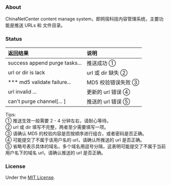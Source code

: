 ### About

ChinaNetCenter content manage system，即网宿科技内容管理系统，主要功能是推送 URLs 和 文件目录。

### Status

| 返回结果 | 说明 |
| :---------------- | :---------- |
| success append purge tasks... | 推送成功 ① |
| url or dir is lack | url 或 dir 缺失 ② |
| *** md5 validate failure... | MD5 校验错误失败 ③ |
| url invalid ... | 更新的 url 错误 ④ |
| can't purge channel[... ] | 推送的 url 错误 ⑤ |

Tips:<br>
① 推送生效一般需要 2 - 4 分钟左右，请耐心等待。<br>
② url 或 dir 填写不完整，两者至少需要填写一项。<br>
③ 请确认 MD5 的校验内容是否按顺序进行组合，或者密码是否正确。<br>
④ 可能提交了不属于该用户名的 url，请确认所推送的 url 是否正确。<br>
⑤ 省略号表示具体的域名，多个域名用逗号分隔，这表明可能提交了不属于当前用户名下的域名 url，请确认推送的 url 是否正确。

### License

Under the [MIT License](http://opensource.org/licenses/mit-license.php).
